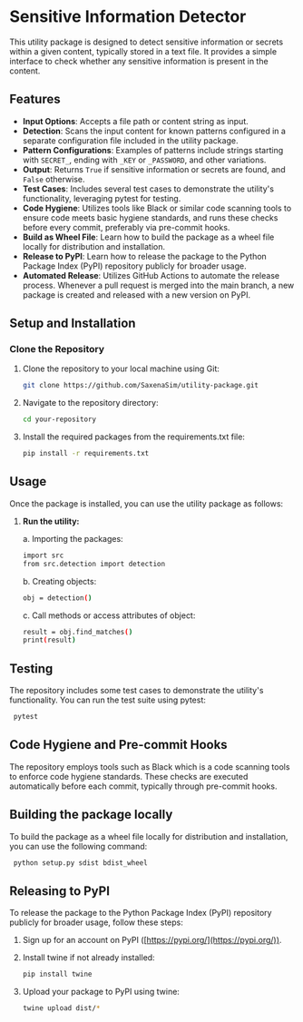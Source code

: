 # Sensitive Information Detector

This utility package is designed to detect sensitive information or secrets within a given content, typically stored in a text file. It provides a simple interface to check whether any sensitive information is present in the content.

## Features

- **Input Options**: Accepts a file path or content string as input.
- **Detection**: Scans the input content for known patterns configured in a separate configuration file included in the utility package.
- **Pattern Configurations**: Examples of patterns include strings starting with `SECRET_`, ending with `_KEY` or `_PASSWORD`, and other variations.
- **Output**: Returns `True` if sensitive information or secrets are found, and `False` otherwise.
- **Test Cases**: Includes several test cases to demonstrate the utility's functionality, leveraging pytest for testing.
- **Code Hygiene**: Utilizes tools like Black or similar code scanning tools to ensure code meets basic hygiene standards, and runs these checks before every commit, preferably via pre-commit hooks.
- **Build as Wheel File**: Learn how to build the package as a wheel file locally for distribution and installation.
- **Release to PyPI**: Learn how to release the package to the Python Package Index (PyPI) repository publicly for broader usage.
- **Automated Release**: Utilizes GitHub Actions to automate the release process. Whenever a pull request is merged into the main branch, a new package is created and released with a new version on PyPI.

## Setup and Installation

### Clone the Repository

1. Clone the repository to your local machine using Git:
   ```bash
   git clone https://github.com/SaxenaSim/utility-package.git

2. Navigate to the repository directory:
   ```bash
   cd your-repository

3. Install the required packages from the requirements.txt file:
   ```bash
   pip install -r requirements.txt


## Usage

Once the package is installed, you can use the utility package as follows:

1. **Run the utility:**

   a. Importing the packages:
   ```bash
   import src
   from src.detection import detection
   ```
   b. Creating objects:
   ```bash
   obj = detection()
   ```
   c. Call methods or access attributes of object:
   ```bash
   result = obj.find_matches()
   print(result)
   ```

## Testing

The repository includes some test cases to demonstrate the utility's functionality. You can run the test suite using pytest:

```bash
 pytest
 ```

## Code Hygiene and Pre-commit Hooks

The repository employs tools such as Black which is a code scanning tools to enforce code hygiene standards. These checks are executed automatically before each commit, typically through pre-commit hooks.

## Building the package locally

To build the package as a wheel file locally for distribution and installation, you can use the following command:

```bash
 python setup.py sdist bdist_wheel
 ```

## Releasing to PyPI

To release the package to the Python Package Index (PyPI) repository publicly for broader usage, follow these steps:

1. Sign up for an account on PyPI ([https://pypi.org/](https://pypi.org/)).
2. Install twine if not already installed:

    ```bash
    pip install twine
    ```

3. Upload your package to PyPI using twine:

    ```bash
    twine upload dist/*
    ```